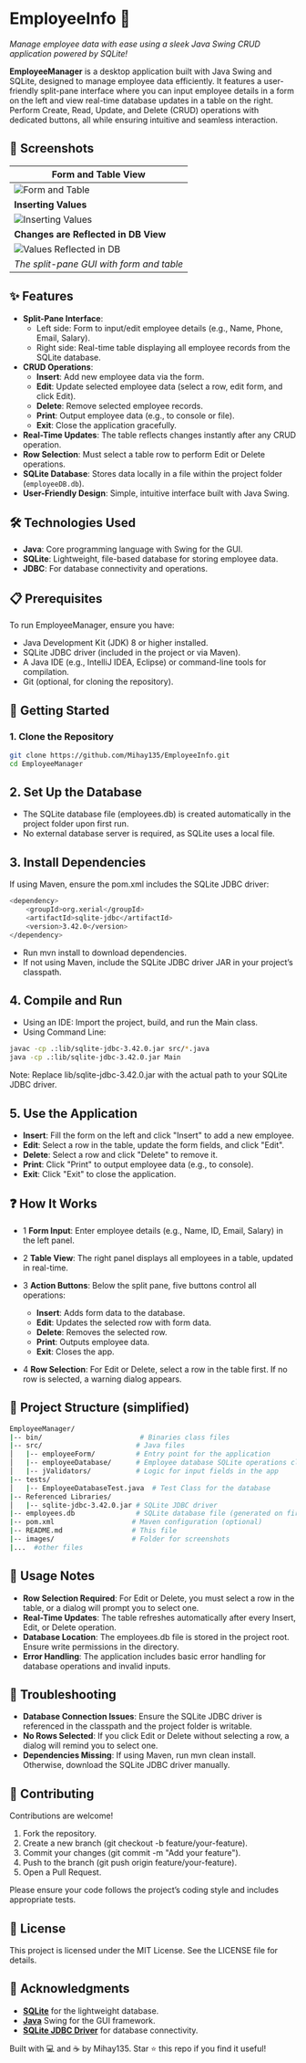 # EmployeeInfo 🚀

*Manage employee data with ease using a sleek Java Swing CRUD application powered by SQLite!*

**EmployeeManager** is a desktop application built with Java Swing and SQLite, designed to manage employee data efficiently. It features a user-friendly split-pane interface where you can input employee details in a form on the left and view real-time database updates in a table on the right. Perform Create, Read, Update, and Delete (CRUD) operations with dedicated buttons, all while ensuring intuitive and seamless interaction.

## 📸 Screenshots

| **Form and Table View** |
|----------------|
|![Form and Table](images/form_table_view1.png) |
| **Inserting Values** |
| ![Inserting Values](images/form_table_inserting_values.png) | 
| **Changes are Reflected in DB View** |
|![Values Reflected in DB](images/form_table_view2.png) |
| *The split-pane GUI with form and table* | 

## ✨ Features

- **Split-Pane Interface**: 
  - Left side: Form to input/edit employee details (e.g., Name, Phone, Email, Salary).
  - Right side: Real-time table displaying all employee records from the SQLite database.
- **CRUD Operations**:
  - **Insert**: Add new employee data via the form.
  - **Edit**: Update selected employee data (select a row, edit form, and click Edit).
  - **Delete**: Remove selected employee records.
  - **Print**: Output employee data (e.g., to console or file).
  - **Exit**: Close the application gracefully.
- **Real-Time Updates**: The table reflects changes instantly after any CRUD operation.
- **Row Selection**: Must select a table row to perform Edit or Delete operations.
- **SQLite Database**: Stores data locally in a file within the project folder (`employeeDB.db`).
- **User-Friendly Design**: Simple, intuitive interface built with Java Swing.

## 🛠️ Technologies Used

- **Java**: Core programming language with Swing for the GUI.
- **SQLite**: Lightweight, file-based database for storing employee data.
- **JDBC**: For database connectivity and operations.

## 📋 Prerequisites

To run EmployeeManager, ensure you have:
- Java Development Kit (JDK) 8 or higher installed.
- SQLite JDBC driver (included in the project or via Maven).
- A Java IDE (e.g., IntelliJ IDEA, Eclipse) or command-line tools for compilation.
- Git (optional, for cloning the repository).

## 🚀 Getting Started

### 1. Clone the Repository
```bash
git clone https://github.com/Mihay135/EmployeeInfo.git
cd EmployeeManager
```

## 2. Set Up the Database
- The SQLite database file (employees.db) is created automatically in the project folder upon first run.
- No external database server is required, as SQLite uses a local file.

## 3. Install Dependencies 
If using Maven, ensure the pom.xml includes the SQLite JDBC driver:
```bash
<dependency>
    <groupId>org.xerial</groupId>
    <artifactId>sqlite-jdbc</artifactId>
    <version>3.42.0</version>
</dependency>
```
- Run mvn install to download dependencies.
- If not using Maven, include the SQLite JDBC driver JAR in your project’s classpath.

## 4. Compile and Run
- Using an IDE: Import the project, build, and run the Main class.
- Using Command Line:
```bash
javac -cp .:lib/sqlite-jdbc-3.42.0.jar src/*.java
java -cp .:lib/sqlite-jdbc-3.42.0.jar Main
```
Note: Replace lib/sqlite-jdbc-3.42.0.jar with the actual path to your SQLite JDBC driver.

## 5. Use the Application
- **Insert**: Fill the form on the left and click "Insert" to add a new employee.
- **Edit**: Select a row in the table, update the form fields, and click "Edit".
- **Delete**: Select a row and click "Delete" to remove it.
- **Print**: Click "Print" to output employee data (e.g., to console).
- **Exit**: Click "Exit" to close the application.

## ❓ How It Works
- 1 **Form Input**: Enter employee details (e.g., Name, ID, Email, Salary) in the left panel.
- 2 **Table View**: The right panel displays all employees in a table, updated in real-time.
- 3 **Action Buttons**: Below the split pane, five buttons control all operations:
  - **Insert**: Adds form data to the database.
  - **Edit**: Updates the selected row with form data.
  - **Delete**: Removes the selected row.
  - **Print**: Outputs employee data.
  - **Exit**: Closes the app.

- 4 **Row Selection**: For Edit or Delete, select a row in the table first. If no row is selected, a warning dialog appears.

## 📂 Project Structure (simplified)
```bash
EmployeeManager/
|-- bin/                        # Binaries class files
|-- src/                       # Java files
│   |-- employeeForm/          # Entry point for the application
│   |-- employeeDatabase/      # Employee database SQLite operations class
│   |-- jValidators/           # Logic for input fields in the app
|-- tests/
│   |-- EmployeeDatabaseTest.java  # Test Class for the database
|-- Referenced Libraries/
│   |-- sqlite-jdbc-3.42.0.jar # SQLite JDBC driver
|-- employees.db               # SQLite database file (generated on first run)
|-- pom.xml                   # Maven configuration (optional)
|-- README.md                 # This file
|-- images/                   # Folder for screenshots
|...  #other files
```

## 🔧 Usage Notes
- **Row Selection Required**: For Edit or Delete, you must select a row in the table, or a dialog will prompt you to select one.
- **Real-Time Updates**: The table refreshes automatically after every Insert, Edit, or Delete operation.
- **Database Location**: The employees.db file is stored in the project root. Ensure write permissions in the directory.
- **Error Handling**: The application includes basic error handling for database operations and invalid inputs.

## 🐞 Troubleshooting
- **Database Connection Issues**: Ensure the SQLite JDBC driver is referenced in the classpath and the project folder is writable.
- **No Rows Selected**: If you click Edit or Delete without selecting a row, a dialog will remind you to select one.
- **Dependencies Missing**: If using Maven, run mvn clean install. Otherwise, download the SQLite JDBC driver manually.

## 🌟 Contributing
Contributions are welcome! 
1. Fork the repository.
2. Create a new branch (git checkout -b feature/your-feature).
3. Commit your changes (git commit -m "Add your feature").
4. Push to the branch (git push origin feature/your-feature).
5. Open a Pull Request.

Please ensure your code follows the project’s coding style and includes appropriate tests.

## 📜 License
This project is licensed under the MIT License. See the LICENSE file for details.

## 👐 Acknowledgments
- <a href="https://www.sqlite.org/">**SQLite**</a> for the lightweight database.
- <a href="https://docs.oracle.com/javase/8/docs/technotes/guides/swing/">**Java**</a> Swing for the GUI framework.
- <a href="https://github.com/xerial/sqlite-jdbc">**SQLite JDBC Driver**</a> for database connectivity.

Built with 💻 and ☕ by Mihay135. Star ⭐ this repo if you find it useful!



